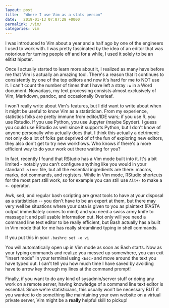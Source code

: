 ```yaml
---
layout: post
title:  "Where I use Vim as a stats person"
date:   2019-01-13 07:07:28 +0000
permalink: /vim/
categories: vim
---
```


I was introduced to Vim about a year and a half ago by one of the engineers I used to work with.
I was pretty fascinated by the idea of an editor that was notorious for turning people off and for a while, I used it solely to be an elitist hipster.

Once I actually started to learn more about it, I realized as many have before me that Vim is actually an amazing tool.
There's a reason that it continues to consistently by one of the top editors and now it's hard for me to NOT use it.
I can't count the number of times that I have left a stray `:w` in a Word document.
Nowadays, my text processing consists almost exclusively of Vim, Markdown, pandoc, and occasionally Overleaf.

I won't really write about Vim's features, but I did want to write about when it might be useful to know Vim as a statistician.
From my experience, statistics folks are pretty immune from editor/IDE wars; if you use R, you use Rstudio.
If you use Python, you use Jupyter (maybe Spyder).
I guess you could use RStudio as well since it supports Python, but I don't know of anyone personally who actually does that.
I think this actually a detriment: not only do a lot of folks get deprived of of the fun of exploring new editors, they also don't get to try new workflows.
Who knows if there's a more efficient way to do your work out there waiting for you?

In fact, recently I found that RStudio has a Vim mode built into it.
It's a bit limited - notably you can't configure anything like you would in your standard `.vimrc` file, but all the essential ingredients are there: macros, marks, dot commands, and registers.
While in Vim mode, RStudio shortcuts for the most part still work, so for example you can still use `Alt+-` to make a `<-` operator.

Awk, sed, and regular bash scripting are great tools to have at your disposal as a statistician -- you don't have to be an expert at them, but there may very well be situations where your data is given to you as plaintext (FASTA output immediately comes to mind) and you need a swiss army knife to massage it and pull usable information out.
Not only will you need a command line text editor to be really efficient, but Bash actually has a built in Vim mode that for me has really streamlined typing in shell commands.

If you put this in your `.bashrc`:
```set -o vi```

You will automatically open up in Vim mode as soon as Bash starts.
Now as your typing commands and realize you messed up somewhere, you can exit "Insert mode" in your terminal using `<Esc>` and move around the text you have typed out.
I can't tell you how much time I have saved by avoiding have to arrow key through my lines at the command prompt!

Finally, if you want to do any kind of sysadmin/server stuff or doing any work on a remote server, having knowledge of a command line text editor is essential.
Since we're statisticians, this usually won't be necessary BUT if you wanted to do something like maintaining your own website on a virtual private server, Vim might be a **really** helpful skill to pickup!

